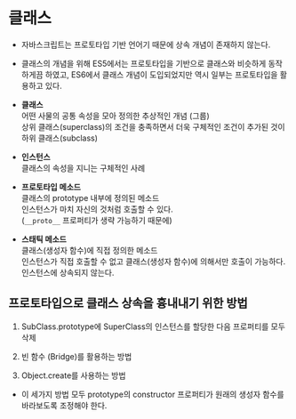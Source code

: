 # 클래스

- 자바스크립트는 프로토타입 기반 언어기 때문에 상속 개념이 존재하지 않는다.

- 클래스의 개념을 위해 ES5에서는 프로토타입을 기반으로 클래스와 비슷하게 동작하게끔 하였고, ES6에서 클래스 개념이 도입되었지만 역시 일부는 프로토타입을 활용하고 있다.

- **클래스**  
  어떤 사물의 공통 속성을 모아 정의한 추상적인 개념 (그룹)  
  상위 클래스(superclass)의 조건을 충족하면서 더욱 구체적인 조건이 추가된 것이 하위 클래스(subclass)

- **인스턴스**  
  클래스의 속성을 지니는 구체적인 사례

- **프로토타입 메소드**  
  클래스의 prototype 내부에 정의된 메소드  
  인스턴스가 마치 자신의 것처럼 호출할 수 있다.  
  (`__proto__` 프로퍼티가 생략 가능하기 때문에)

- **스태틱 메소드**  
  클래스(생성자 함수)에 직접 정의한 메소드  
  인스턴스가 직접 호출할 수 없고 클래스(생성자 함수)에 의해서만 호출이 가능하다.  
  인스턴스에 상속되지 않는다.

## 프로토타입으로 클래스 상속을 흉내내기 위한 방법

1. SubClass.prototype에 SuperClass의 인스턴스를 할당한 다음 프로퍼티를 모두 삭제

2. 빈 함수 (Bridge)를 활용하는 방법

3. Object.create를 사용하는 방법

- 이 세가지 방법 모두 prototype의 constructor 프로퍼티가 원래의 생성자 함수를 바라보도록 조정해야 한다.
